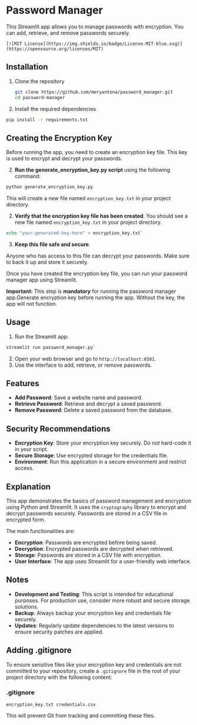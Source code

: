 # Password Manager

This Streamlit app allows you to manage passwords with encryption. You can add, retrieve, and remove passwords securely.

`[![MIT License](https://img.shields.io/badge/License-MIT-blue.svg)](https://opensource.org/licenses/MIT)`

## Installation

1. Clone the repository

   ```bash
   git clone https://github.com/meryantona/password_manager.git
   cd password-manager
   ```

2. Install the required dependencies

```bash
pip install -r requirements.txt
```

## Creating the Encryption Key

Before running the app, you need to create an encryption key file. This key is used to encrypt and decrypt your passwords.

2. **Run the generate_encryption_key.py script** using the following command:

```bash
python generate_encryption_key.py
```

This will create a new file named `encryption_key.txt` in your project directory. 

2. **Verify that the encryption key file has been created**. You should see a new file named `encryption_key.txt` in your project directory.

```bash
echo "your-generated-key-here" > encryption_key.txt`
```

3. **Keep this file safe and secure**. 

Anyone who has access to this file can decrypt your passwords. Make sure to back it up and store it securely. 

Once you have created the encryption key file, you can run your password manager app using Streamlit. 

**Important:** This step is **mandatory** for running the password manager app.Generate encryption key before running the app. Without the key, the app will not function.

## Usage

1. Run the Streamlit app:
 
```bash
streamlit run password_manager.py`
```

2. Open your web browser and go to `http://localhost:8501`. 
3. Use the interface to add, retrieve, or remove passwords.

## Features

- **Add Password**: Save a website name and password.
- **Retrieve Password**: Retrieve and decrypt a saved password.
- **Remove Password**: Delete a saved password from the database.

## Security Recommendations

- **Encryption Key**: Store your encryption key securely. Do not hard-code it in your script.
- **Secure Storage**: Use encrypted storage for the credentials file.
- **Environment**: Run this application in a secure environment and restrict access.

## Explanation

This app demonstrates the basics of password management and encryption using Python and Streamlit. It uses the `cryptography` library to encrypt and decrypt passwords securely. Passwords are stored in a CSV file in encrypted form.

The main functionalities are:

- **Encryption**: Passwords are encrypted before being saved.
- **Decryption**: Encrypted passwords are decrypted when retrieved.
- **Storage**: Passwords are stored in a CSV file with encryption.
- **User Interface**: The app uses Streamlit for a user-friendly web interface.

## Notes

- **Development and Testing**: This script is intended for educational purposes. For production use, consider more robust and secure storage solutions.
- **Backup**: Always backup your encryption key and credentials file securely.
- **Updates**: Regularly update dependencies to the latest versions to ensure security patches are applied.

## Adding .gitignore

To ensure sensitive files like your encryption key and credentials are not committed to your repository, create a `.gitignore` file in the root of your project directory with the following content:

### .gitignore

`encryption_key.txt credentials.csv`

This will prevent Git from tracking and committing these files.